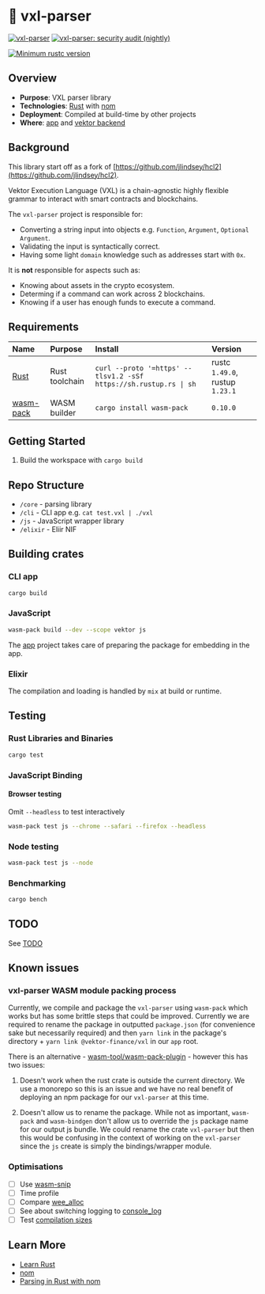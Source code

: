 # 🦔 vxl-parser

[![vxl-parser](https://github.com/vektor-finance/vxl-parser/actions/workflows/vxl-parser.yml/badge.svg)](https://github.com/vektor-finance/vxl-parser/actions/workflows/vxl-parser.yml)
[![vxl-parser: security audit (nightly)](https://github.com/vektor-finance/vxl-parser/actions/workflows/vxl-parser-security-audit-nightly.yml/badge.svg)](https://github.com/vektor-finance/vxl-parser/actions/workflows/vxl-parser-security-audit-nightly.yml)

[![Minimum rustc version](https://img.shields.io/badge/rustc-1.49.0+-lightgray.svg)](#rust-version-requirements)

## Overview

- **Purpose**: VXL parser library
- **Technologies**: [Rust](https://www.rust-lang.org/) with [nom](https://github.com/Geal/nom)
- **Deployment**: Compiled at build-time by other projects
- **Where**: [app](/app/package.json) and [vektor backend](/backend/mix.exs)

## Background

This library start off as a fork of [https://github.com/jlindsey/hcl2](https://github.com/jlindsey/hcl2).

Vektor Execution Language (VXL) is a chain-agnostic highly flexible grammar to interact with smart contracts and blockchains.

The `vxl-parser` project is responsible for:

- Converting a string input into objects e.g. `Function`, `Argument`, `Optional Argument`.
- Validating the input is syntactically correct.
- Having some light `domain` knowledge such as addresses start with `0x`.

It is **not** responsible for aspects such as:

- Knowing about assets in the crypto ecosystem.
- Determing if a command can work across 2 blockchains.
- Knowing if a user has enough funds to execute a command.

## Requirements

| Name                                               | Purpose        | Install                                                           | Version                         |
| :------------------------------------------------- | :------------- | :---------------------------------------------------------------- | :------------------------------ |
| [Rust](https://www.rust-lang.org/tools/install)    | Rust toolchain | `curl --proto '=https' --tlsv1.2 -sSf https://sh.rustup.rs \| sh` | rustc `1.49.0`, rustup `1.23.1` |
| [wasm-pack](https://github.com/rustwasm/wasm-pack) | WASM builder   | `cargo install wasm-pack`                                         | `0.10.0`                        |

## Getting Started

1. Build the workspace with `cargo build`

## Repo Structure

- `/core` - parsing library
- `/cli` - CLI app e.g. `cat test.vxl | ./vxl`
- `/js` - JavaScript wrapper library
- `/elixir` - Eliir NIF

## Building crates

### CLI app

```bash
cargo build
```

### JavaScript

```bash
wasm-pack build --dev --scope vektor js
```

The [app](/app) project takes care of preparing the package for embedding in the app.

### Elixir

The compilation and loading is handled by `mix` at build or runtime.

## Testing

### Rust Libraries and Binaries

```bash
cargo test
```

### JavaScript Binding

#### Browser testing

Omit `--headless` to test interactively

```bash
wasm-pack test js --chrome --safari --firefox --headless
```

### Node testing

```bash
wasm-pack test js --node
```

### Benchmarking

```bash
cargo bench
```

## TODO

See [TODO](TODO.md)

## Known issues

### vxl-parser WASM module packing process

Currently, we compile and package the `vxl-parser` using `wasm-pack` which works but has some brittle steps that could be improved. Currently we are required to rename the package in outputted `package.json` (for convenience sake but necessarily required) and then `yarn link` in the package's directory + `yarn link @vektor-finance/vxl` in our `app` root.

There is an alternative - [wasm-tool/wasm-pack-plugin](https://github.com/wasm-tool/wasm-pack-plugin) - however this has two issues:

1. Doesn't work when the rust crate is outside the current directory. We use a monorepo so this is an issue and we have no real benefit of deploying an npm package for our `vxl-parser` at this time.

2. Doesn't allow us to rename the package. While not as important, `wasm-pack` and `wasm-bindgen` don't allow us to override the `js` package name for our output js bundle. We could rename the crate `vxl-parser` but then this would be confusing in the context of working on the `vxl-parser` since the `js` create is simply the bindings/wrapper module.

### Optimisations

- [ ] Use [wasm-snip](https://rustwasm.github.io/book/reference/code-size.html#use-the-wasm-snip-tool)
- [ ] Time profile
- [ ] Compare [wee_alloc](https://github.com/rustwasm/wee_alloc)
- [ ] See about switching logging to [console_log](https://github.com/iamcodemaker/console_log)
- [ ] Test [compilation sizes](https://rustwasm.github.io/book/reference/code-size.html#optimizing-builds-for-code-size)

## Learn More

- [Learn Rust](https://www.rust-lang.org/learn)
- [nom](https://github.com/Geal/nom)
- [Parsing in Rust with nom](https://blog.logrocket.com/parsing-in-rust-with-nom/)

